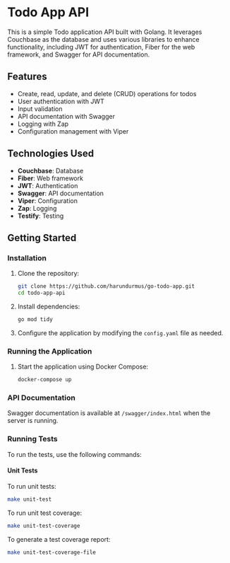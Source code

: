 # Todo App API

This is a simple Todo application API built with Golang. It leverages Couchbase as the database and uses various libraries to enhance functionality, including JWT for authentication, Fiber for the web framework, and Swagger for API documentation.

## Features

- Create, read, update, and delete (CRUD) operations for todos
- User authentication with JWT
- Input validation
- API documentation with Swagger
- Logging with Zap
- Configuration management with Viper

## Technologies Used

- **Couchbase**: Database
- **Fiber**: Web framework
- **JWT**: Authentication
- **Swagger**: API documentation
- **Viper**: Configuration
- **Zap**: Logging
- **Testify**: Testing


## Getting Started

### Installation

1. Clone the repository:
    ```sh
    git clone https://github.com/harundurmus/go-todo-app.git
    cd todo-app-api
    ```

2. Install dependencies:
    ```sh
    go mod tidy
    ```

3. Configure the application by modifying the `config.yaml` file as needed.

### Running the Application

1. Start the application using Docker Compose:
    ```sh
    docker-compose up
    ```

### API Documentation

Swagger documentation is available at `/swagger/index.html` when the server is running.

### Running Tests

To run the tests, use the following commands:

#### Unit Tests

To run unit tests:
```sh
make unit-test
```

To run unit test coverage:
```sh
make unit-test-coverage
```

To generate a test coverage report:
```sh
make unit-test-coverage-file
```
